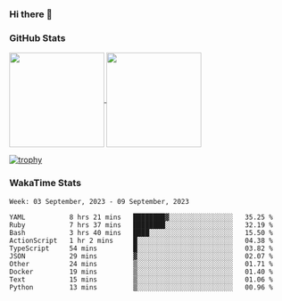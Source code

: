 ### Hi there 👋

### GitHub Stats

<a href="https://github.com/anuraghazra/github-readme-stats">
  <img align="center" height="170px" src="https://github-readme-stats.vercel.app/api/top-langs/?username=tksfjt1024&layout=compact&count_private=true&show_icons=true&show_icons=true&theme=graywhite" />
</a>
<a href="https://github.com/anuraghazra/github-readme-stats">
  <img align="center" height="170px" src="https://github-readme-stats.vercel.app/api?username=tksfjt1024&count_private=true&show_icons=true&show_icons=true&theme=graywhite" />
</a>

[![trophy](https://github-profile-trophy.vercel.app/?username=tksfjt1024)](https://github.com/ryo-ma/github-profile-trophy)

### WakaTime Stats

<!--START_SECTION:waka-->
```text
Week: 03 September, 2023 - 09 September, 2023

YAML           8 hrs 21 mins   ████████▓░░░░░░░░░░░░░░░░   35.25 % 
Ruby           7 hrs 37 mins   ████████░░░░░░░░░░░░░░░░░   32.19 % 
Bash           3 hrs 40 mins   ████░░░░░░░░░░░░░░░░░░░░░   15.50 % 
ActionScript   1 hr 2 mins     █░░░░░░░░░░░░░░░░░░░░░░░░   04.38 % 
TypeScript     54 mins         █░░░░░░░░░░░░░░░░░░░░░░░░   03.82 % 
JSON           29 mins         ▓░░░░░░░░░░░░░░░░░░░░░░░░   02.07 % 
Other          24 mins         ▒░░░░░░░░░░░░░░░░░░░░░░░░   01.71 % 
Docker         19 mins         ▒░░░░░░░░░░░░░░░░░░░░░░░░   01.40 % 
Text           15 mins         ▒░░░░░░░░░░░░░░░░░░░░░░░░   01.06 % 
Python         13 mins         ▒░░░░░░░░░░░░░░░░░░░░░░░░   00.96 % 
```
<!--END_SECTION:waka-->
